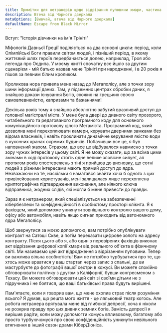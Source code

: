 ```yaml
---
title: Примітки для нетранерів щодо відрізання пуповини хмари, частина 1
description: Втеча від Чорного дзеркала
metaOptions: [Вивчай, втеча від Чорного дзеркала]
defaultName: Escape from Black Mirror
---
```


<RoboAcademyText fWeight="500">
  Вступ: "Історія дівчинки на ім'я Трініті"
</RoboAcademyText>

Міфологія Давньої Греції поділяється на два основні цикли: період, коли Олімпійські Боги правили світом людей, і пізніший період, в якому життєвий шлях героїв передбачається долею, наприклад, Троя або легенда про Оєдипа. У моєму житті спочатку все йшло за другим сценарієм - мій батько назвав мене Трініті при народженні, і в 20 років я пішов за певним білим кроликом.

<LessonImages imageClasses="mb"  src='escape-from-black-mirror/Olympus_Troy_The_Tales_of_Oedipus.png' alt="Olympus Troy The Tales of Oedipus" />

Кроликова нора привела мене назад до Мегаполісу, але з точки зору шини інформації даних. Там, у підземних центрах обробки даних, я знайшов докази існування Богів, схожих на грецьких своєю самовпевненістю, капризами та бажаннями!

<LessonImages imageClasses="mb"  src='escape-from-black-mirror/Gods-datacenter.png' alt="Gods datacenter" />

Декілька років тому я знайшов абсолютно забутий вразливий доступ до головної магістралі міста. У мене була двері до дивного світу прозорого, читабельного та редагованого програмного коду для основного комунікаційного протоколу цілого Мегаміста. Програмний код, який дозволив мені перехоплювати камери, керувати дверними замками без відома власників, і навіть проклинати динамічне керування якістю води в кухонних кранах окремих будинків. Побачивши все це, я був наповнений жахом. Страхом, що все це відбувалося навмисно з точки зору чужих інтересів у цьому світі. Я не можу сказати, що за всіма цими змінами в коді протоколу стоїть одне велике зловісне силует, ал протягом років спостережень з тіні я прийшов до висновку, що сотні людей з різними інтересами мають прямий доступ до ядра. Незважаючи на те, наскільки я намагався знайти хоча б одного з цих привілейованих користувачів, мені залишалася лише перехоплена криптографічна підтвердження виконання, але ніякого ключа відправника, жодних слідів, які могли б мене привести до правди.

<LessonImages imageClasses="mb"  src='escape-from-black-mirror/hacking.png' alt="Gods hackers stayed in circle" />


Зараз я є нетранером, який спеціалізується на забезпеченні кібербезпеки та конфіденційності в особистому просторі клієнта. Я є фахівцем, який допоможе уникнути зовнішнього контролю вашого дому, офісу або автомобіля, навіть якщо сигнал приходить від автономного ядра Мегаполісу.


<LessonImages imageClasses="mb"  src='escape-from-black-mirror/Trinnity.png' alt="Trinity in underground datacenter" />

Щоб звернутися за моєю допомогою, вам потрібно опублікувати контракт на Сатоші Скве, а потім переказати цифрове золото на адресу контракту. Після цього або я, або один з перевірених фахівців виконає акт відрізання цифрової копії хмари від реального об'єкта в фізичному світі. Ми називаємо цей акт відродження з відрізанням пуповини. Тепер ви важлива вільна особистість! Вам не потрібно турбуватися про те, що хтось може врватися у ваш стартап через запис з спальні, де ви мастурбуєте до фотографії вашої сестри в кожусі. Ви можете спокійно обговорювати політику з другом з Каліфорнії, бувши конгресменом з Техасу. Ви можете обговорювати цей світ зі своїми дітьми не з підручника і не боятися, що ваші батьківські права будуть вирішені.

Пам'ятаєте, коли я говорив вам, що мене охопив страх після розуміння всього? Я думав, що решта мого життя - це ляльковий театр когось. Але робота нетранера врятувала мене від глибокої депресії, хоча я ніколи не розкрив правду про цих дивних земних богів. Замість депресії я вирішив радіти, коли можу допомогти комусь впливовому, багатому або просто турбуючомуся про свою конфіденційність уникнути невільного втягнення в інший сезон драми КіберДіоніса.
